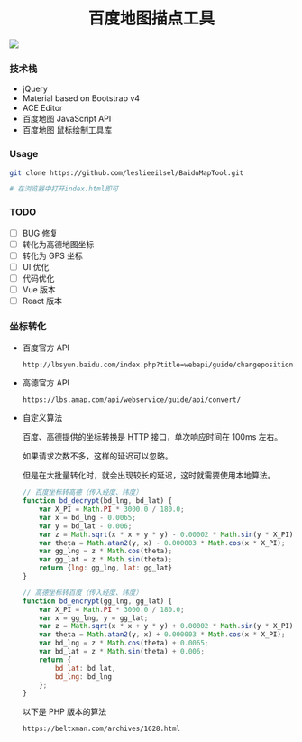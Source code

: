 <h1 align="center">百度地图描点工具</h1>

![](./assets/images/luwang.png)

### 技术栈

- jQuery
- Material based on Bootstrap v4
- ACE Editor
- 百度地图 JavaScript API
- 百度地图 鼠标绘制工具库

### Usage

```bash
git clone https://github.com/leslieeilsel/BaiduMapTool.git

# 在浏览器中打开index.html即可
```

### TODO

- [ ] BUG 修复 
- [ ] 转化为高德地图坐标
- [ ] 转化为 GPS 坐标
- [ ] UI 优化
- [ ] 代码优化
- [ ] Vue 版本
- [ ] React 版本

### 坐标转化

- 百度官方 API

  ```shell
  http://lbsyun.baidu.com/index.php?title=webapi/guide/changeposition
  ```

- 高德官方 API

  ```shell
  https://lbs.amap.com/api/webservice/guide/api/convert/
  ```

- 自定义算法

  百度、高德提供的坐标转换是 HTTP 接口，单次响应时间在 100ms 左右。

  如果请求次数不多，这样的延迟可以忽略。

  但是在大批量转化时，就会出现较长的延迟，这时就需要使用本地算法。

  ```javascript
  // 百度坐标转高德（传入经度、纬度）
  function bd_decrypt(bd_lng, bd_lat) {
      var X_PI = Math.PI * 3000.0 / 180.0;
      var x = bd_lng - 0.0065;
      var y = bd_lat - 0.006;
      var z = Math.sqrt(x * x + y * y) - 0.00002 * Math.sin(y * X_PI);
      var theta = Math.atan2(y, x) - 0.000003 * Math.cos(x * X_PI);
      var gg_lng = z * Math.cos(theta);
      var gg_lat = z * Math.sin(theta);
      return {lng: gg_lng, lat: gg_lat}
  }
  
  // 高德坐标转百度（传入经度、纬度）
  function bd_encrypt(gg_lng, gg_lat) {
      var X_PI = Math.PI * 3000.0 / 180.0;
      var x = gg_lng, y = gg_lat;
      var z = Math.sqrt(x * x + y * y) + 0.00002 * Math.sin(y * X_PI);
      var theta = Math.atan2(y, x) + 0.000003 * Math.cos(x * X_PI);
      var bd_lng = z * Math.cos(theta) + 0.0065;
      var bd_lat = z * Math.sin(theta) + 0.006;
      return {
          bd_lat: bd_lat,
          bd_lng: bd_lng
      };
  }
  ```
  以下是 PHP 版本的算法
  
  ```shell
  https://beltxman.com/archives/1628.html
  ```
